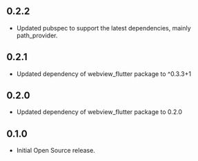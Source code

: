 ## 0.2.2

* Updated pubspec to support the latest dependencies, mainly path_provider.

## 0.2.1

* Updated dependency of webview_flutter package to ^0.3.3+1

## 0.2.0

* Updated dependency of webview_flutter package to 0.2.0

## 0.1.0

* Initial Open Source release.
